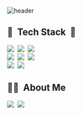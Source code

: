 ![header](https://capsule-render.vercel.app/api?type=Waving&color=0099ff&fontColor=ffffff&fontAlign=33&height=300&section=header&text=Hello!%20I'm%20hyein&animation=twinkling&fontSize=60&desc=a%20front-end%20developer&descSize=17&descAlign=60)
## 🔗&nbsp; Tech Stack &nbsp;🔗
<span>
<img src="https://img.shields.io/badge/HTML-E34F26?style=flat-square&logo=HTML5&logoColor=white"/>&nbsp;
<img src="https://img.shields.io/badge/CSS-1572B6?style=flat-square&logo=CSS3&logoColor=white"/>&nbsp;
<img src="https://img.shields.io/badge/Javascript-yellow?style=flat-square&logo=Javascript&logoColor=white"/>&nbsp;
<br>
<img src="https://img.shields.io/badge/React-0099c3?style=flat-square&logo=React&logoColor=white"/>&nbsp;
<img src="https://img.shields.io/badge/Redux-764ABC?style=flat-square&logo=Redux&logoColor=white"/>&nbsp;
<img src="https://img.shields.io/badge/ReactQuery-FF4154?style=flat-square&logo=ReactQuery&logoColor=white"/>&nbsp;
<br>
<img src="https://img.shields.io/badge/Axios-5A29E4?style=flat-square&logo=Axios&logoColor=white"/>&nbsp;
<img src="https://img.shields.io/badge/StyledComponents-DB7093?style=flat-square&logo=styled-components&logoColor=white"/>&nbsp;
</span>
  
## 🕵🏻&nbsp; About Me 
<a href="https://velog.io/@runprogrmm"><img src="https://img.shields.io/badge/Velog-20C997?style=flat-square&logo=Velog&logoColor=white"/></a>&nbsp;
<a href="https://www.notion.so/gaebalcha/TIL-WIL-0b7a7b7ab2fe4989bb286169ceba4392"><img src="https://img.shields.io/badge/Notion-white?style=flat-square&logo=Notion&logoColor=black"/></a>&nbsp;


